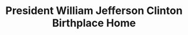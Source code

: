 ---
layout: repo
title: "President William Jefferson Clinton Birthplace Home"
id: 1305
permalink: repos/1305/
---